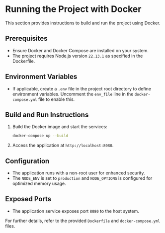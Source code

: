 # Running the Project with Docker

This section provides instructions to build and run the project using Docker.

## Prerequisites

- Ensure Docker and Docker Compose are installed on your system.
- The project requires Node.js version `22.13.1` as specified in the Dockerfile.

## Environment Variables

- If applicable, create a `.env` file in the project root directory to define environment variables. Uncomment the `env_file` line in the `docker-compose.yml` file to enable this.

## Build and Run Instructions

1. Build the Docker image and start the services:

   ```bash
   docker-compose up --build
   ```

2. Access the application at `http://localhost:8080`.

## Configuration

- The application runs with a non-root user for enhanced security.
- The `NODE_ENV` is set to `production` and `NODE_OPTIONS` is configured for optimized memory usage.

## Exposed Ports

- The application service exposes port `8080` to the host system.

For further details, refer to the provided `Dockerfile` and `docker-compose.yml` files.